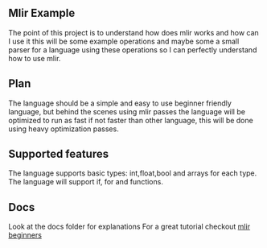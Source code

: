 ## Mlir Example
The point of this project is to understand how does mlir works and how can I use it this will be some example operations
and maybe some a small parser for a language using these operations so I can perfectly understand how to use mlir.

## Plan
The language should be a simple and easy to use beginner friendly language, but behind the scenes using mlir passes
the language will be optimized to run as fast if not faster than other language, this will be done using heavy optimization passes.

## Supported features
The language supports basic types: int,float,bool and arrays for each type.
The language will support if, for and functions.

## Docs
Look at the docs folder for explanations
For a great tutorial checkout [mlir beginners](https://github.com/j2kun/mlir-tutorial)
